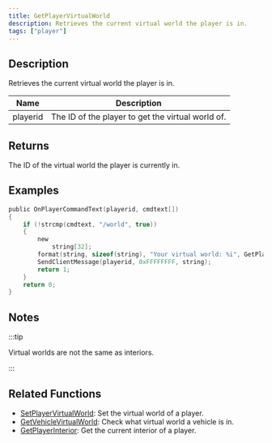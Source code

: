 ```yaml
---
title: GetPlayerVirtualWorld
description: Retrieves the current virtual world the player is in.
tags: ["player"]
---
```


## Description

Retrieves the current virtual world the player is in.

| Name     | Description                                       |
| -------- | ------------------------------------------------- |
| playerid | The ID of the player to get the virtual world of. |

## Returns

The ID of the virtual world the player is currently in.

## Examples

```c
public OnPlayerCommandText(playerid, cmdtext[])
{
    if (!strcmp(cmdtext, "/world", true))
    {
        new
            string[32];
        format(string, sizeof(string), "Your virtual world: %i", GetPlayerVirtualWorld(playerid));
        SendClientMessage(playerid, 0xFFFFFFFF, string);
        return 1;
    }
    return 0;
}
```

## Notes

:::tip

Virtual worlds are not the same as interiors.

:::

## Related Functions

- [SetPlayerVirtualWorld](SetPlayerVirtualWorld): Set the virtual world of a player.
- [GetVehicleVirtualWorld](GetVehicleVirtualWorld): Check what virtual world a vehicle is in.
- [GetPlayerInterior](GetPlayerInterior): Get the current interior of a player.
